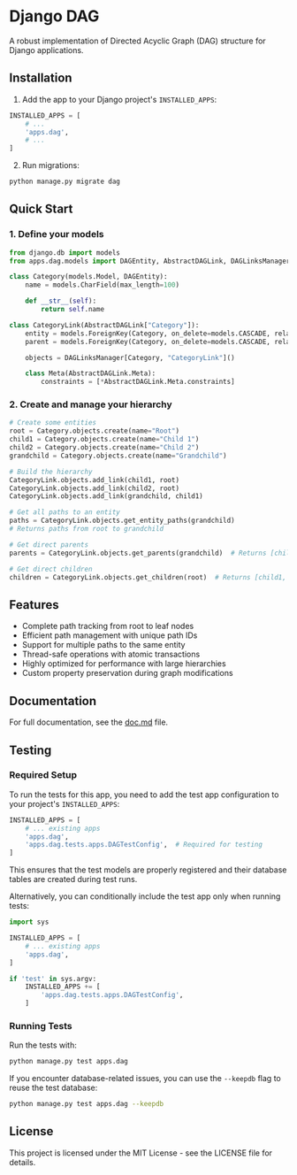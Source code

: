 # Django DAG

A robust implementation of Directed Acyclic Graph (DAG) structure for Django applications.

## Installation

1. Add the app to your Django project's `INSTALLED_APPS`:

```python
INSTALLED_APPS = [
    # ...
    'apps.dag',
    # ...
]
```

2. Run migrations:

```bash
python manage.py migrate dag
```

## Quick Start

### 1. Define your models

```python
from django.db import models
from apps.dag.models import DAGEntity, AbstractDAGLink, DAGLinksManager

class Category(models.Model, DAGEntity):
    name = models.CharField(max_length=100)

    def __str__(self):
        return self.name

class CategoryLink(AbstractDAGLink["Category"]):
    entity = models.ForeignKey(Category, on_delete=models.CASCADE, related_name='as_child')
    parent = models.ForeignKey(Category, on_delete=models.CASCADE, related_name='as_parent')

    objects = DAGLinksManager[Category, "CategoryLink"]()

    class Meta(AbstractDAGLink.Meta):
        constraints = [*AbstractDAGLink.Meta.constraints]
```

### 2. Create and manage your hierarchy

```python
# Create some entities
root = Category.objects.create(name="Root")
child1 = Category.objects.create(name="Child 1")
child2 = Category.objects.create(name="Child 2")
grandchild = Category.objects.create(name="Grandchild")

# Build the hierarchy
CategoryLink.objects.add_link(child1, root)
CategoryLink.objects.add_link(child2, root)
CategoryLink.objects.add_link(grandchild, child1)

# Get all paths to an entity
paths = CategoryLink.objects.get_entity_paths(grandchild)
# Returns paths from root to grandchild

# Get direct parents
parents = CategoryLink.objects.get_parents(grandchild)  # Returns [child1]

# Get direct children
children = CategoryLink.objects.get_children(root)  # Returns [child1, child2]
```

## Features

-   Complete path tracking from root to leaf nodes
-   Efficient path management with unique path IDs
-   Support for multiple paths to the same entity
-   Thread-safe operations with atomic transactions
-   Highly optimized for performance with large hierarchies
-   Custom property preservation during graph modifications

## Documentation

For full documentation, see the [doc.md](doc.md) file.

## Testing

### Required Setup

To run the tests for this app, you need to add the test app configuration to your project's `INSTALLED_APPS`:

```python
INSTALLED_APPS = [
    # ... existing apps
    'apps.dag',
    'apps.dag.tests.apps.DAGTestConfig',  # Required for testing
]
```

This ensures that the test models are properly registered and their database tables are created during test runs.

Alternatively, you can conditionally include the test app only when running tests:

```python
import sys

INSTALLED_APPS = [
    # ... existing apps
    'apps.dag',
]

if 'test' in sys.argv:
    INSTALLED_APPS += [
        'apps.dag.tests.apps.DAGTestConfig',
    ]
```

### Running Tests

Run the tests with:

```bash
python manage.py test apps.dag
```

If you encounter database-related issues, you can use the `--keepdb` flag to reuse the test database:

```bash
python manage.py test apps.dag --keepdb
```

## License

This project is licensed under the MIT License - see the LICENSE file for details.
